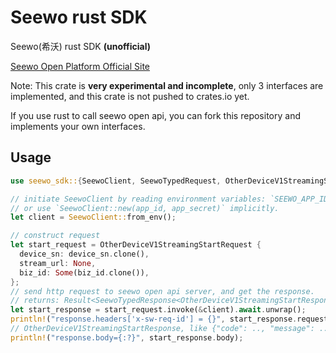 # Seewo rust SDK

Seewo(希沃) rust SDK **(unofficial)**

[Seewo Open Platform Official Site](http://open.seewo.com/)

Note: This crate is **very experimental and incomplete**, only 3 interfaces are implemented, and this crate is not pushed to crates.io yet.

If you use rust to call seewo open api, you can fork this repository and implements your own interfaces.

## Usage

```rust
use seewo_sdk::{SeewoClient, SeewoTypedRequest, OtherDeviceV1StreamingStartRequest};

// initiate SeewoClient by reading environment variables: `SEEWO_APP_ID`, `SEEWO_APP_SECRET`.
// or use `SeewoClient::new(app_id, app_secret)` implicitly.
let client = SeewoClient::from_env();

// construct request
let start_request = OtherDeviceV1StreamingStartRequest {
  device_sn: device_sn.clone(),
  stream_url: None,
  biz_id: Some(biz_id.clone()),
};
// send http request to seewo open api server, and get the response.
// returns: Result<SeewoTypedResponse<OtherDeviceV1StreamingStartResponse>, SeewoError>
let start_response = start_request.invoke(&client).await.unwrap();
println!("response.headers['x-sw-req-id'] = {}", start_response.request_id);
// OtherDeviceV1StreamingStartResponse, like {"code": .., "message": ..}
println!("response.body={:?}", start_response.body);
```


